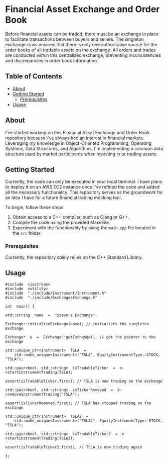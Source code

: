 
# Financial Asset Exchange and Order Book

Before financial assets can be traded, there must be an exchange in place to facilitate transactions between buyers and sellers. The singleton exchange class ensures that there is only one authoritative source for the order books of all tradable assets on the exchange. All orders and trades are conducted within this centralized exchange, preventing inconsistencies and discrepancies in order book information.

## Table of Contents

- [About](#about)
- [Getting Started](#getting-started)
  - [Prerequisites](#prerequisites)
- [Usage](#usage)

## About

I've started working on this Financial Asset Exchange and Order Book repository because I've always had an interest in financial markets. Leveraging my knowledge in Object-Oriented Programming, Operating Systems, Data Structures, and Algorithms, I'm implementing a common data structure used by market participants when investing in or trading assets.


## Getting Started


Currently, the code can only be executed in your local terminal. I have plans to deploy it on an AWS EC2 instance once I've refined the code and added all the necessary functionality. This repository serves as the groundwork for an idea I have for a future financial trading mocking tool. 

To begin, follow these steps: 
1. Obtain access to a C++ compiler, such as Clang or G++. 
2. Compile the code using the provided MakeFile. 
3. Experiment with the functionality by using the `main.cpp` file located in the `src` folder.

### Prerequisites

Currently, the repository solely relies on the C++ Standard Library.

## Usage

```
#include  <iostream>
#include  <utility>
#include  "./include/Instrument/Instrument.h"
#include  "./include/Exchange/Exchange.h"

int  main() {

std::string  name  =  "Steve's Exchange";

Exchange::initializeExchange(name); // initializes the singleton exchange

Exchange*  e  =  Exchange::getExchange(); // get the pointer to the exchange

std::unique_ptr<Instrument>  TSLA  =  
	std::make_unique<Instrument>("TSLA", EquityInstrumentType::STOCK, "TSLA");

std::pair<bool, std::string>  isTradableTicker  =  e->startInstrumentTrading(TSLA);

assert(isTradableTicker.first); // TSLA is now trading on the exchange

std::pair<bool, std::string>  isTickerRemoved  =  e->removeInstrumentTrading("TSLA");

assert(isTickerRemoved.first); // TSLA has stopped trading on the exchange

std::unique_ptr<Instrument>  TSLA2  =  
	std::make_unique<Instrument>("TSLA2", EquityInstrumentType::STOCK, "TSLA");

std::pair<bool, std::string>  isTradableTicker2  =  e->startInstrumentTrading(TSLA2);

assert(isTradableTicker2.first); // TSLA is now trading again

}; 
```
